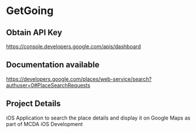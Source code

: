 # GetGoing

## Obtain API Key 
https://console.developers.google.com/apis/dashboard

## Documentation available 
https://developers.google.com/places/web-service/search?authuser=0#PlaceSearchRequests

## Project Details
iOS Application to search the place details and display it on Google Maps 
as part of MCDA iOS Development



